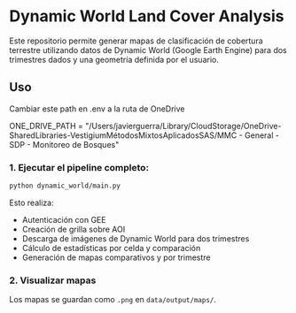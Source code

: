 # Dynamic World Land Cover Analysis

Este repositorio permite generar mapas de clasificación de cobertura terrestre utilizando datos de Dynamic World (Google Earth Engine) para dos trimestres dados y una geometría definida por el usuario.


## Uso

Cambiar este path en .env a la ruta de OneDrive

ONE_DRIVE_PATH = "/Users/javierguerra/Library/CloudStorage/OneDrive-SharedLibraries-VestigiumMétodosMixtosAplicadosSAS/MMC - General - SDP - Monitoreo de Bosques" 

### 1. Ejecutar el pipeline completo:
```bash
python dynamic_world/main.py
```
Esto realiza:
- Autenticación con GEE
- Creación de grilla sobre AOI
- Descarga de imágenes de Dynamic World para dos trimestres
- Cálculo de estadísticas por celda y comparación
- Generación de mapas comparativos y por trimestre

### 2. Visualizar mapas
Los mapas se guardan como `.png` en `data/output/maps/`.



